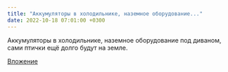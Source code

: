 ```yaml
---
title: "Аккумуляторы в холодильнике, наземное оборудование..."
date: 2022-10-18 07:01:00 +0300
---
```


Аккумуляторы в холодильнике, наземное оборудование под диваном, сами птички ещё долго будут на земле.

[Вложение](/assets/vk_photos/2/aZen5yV-l48.jpg)
